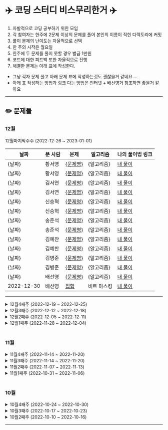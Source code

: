# ✈️ 코딩 스터디 비스무리한거 ✈️ 
1.  자발적으로 코딩 공부하기 위한 모임
2.  각 참여자는 한주에 2문제 이상의 문제를 풀어 본인의 이름이 적힌 디렉토리에 커밋
3.  풀이 문제의 난이도는 자율적으로 선택
4.  한 주의 시작은 월요일
5.  한주에 두 문제를 풀지 못할 경우 벌금 1만원
6.  코드에 대한 피드백 또한 자율적으로 진행
7.  해결한 문제는 아래 표에 작성한다.

* 그냥 각자 문제 풀고 아래 문제 표에 작성하는것도 괜찮을거 같네요....
* 아래 표 작성하는 방법과 링크 다는 방법은 인터넷 + 배선영거 참조하면 좋을거 같아요

--------------

## ✏️ 문제들


### 12월  

12월마지막주주 (2022-12-26 ~ 2023-01-01)

|날짜|푼 사람|문제|알고리즘|나의 풀이법 링크|
|-----|-----|-----|-----|-----|
|{날짜}|황서영|[{문제명}]({URL})|{알고리즘}|[내 풀이]({URL})
|{날짜}|황서영|[{문제명}]({URL})|{알고리즘}|[내 풀이]({URL})
|{날짜}|김서연|[{문제명}]({URL})|{알고리즘}|[내 풀이]({URL})
|{날짜}|김서연|[{문제명}]({URL})|{알고리즘}|[내 풀이]({URL})
|{날짜}|신승혁|[{문제명}]({URL})|{알고리즘}|[내 풀이]({URL})
|{날짜}|신승혁|[{문제명}]({URL})|{알고리즘}|[내 풀이]({URL})
|{날짜}|송준석|[{문제명}]({URL})|{알고리즘}|[내 풀이]({URL})
|{날짜}|송준석|[{문제명}]({URL})|{알고리즘}|[내 풀이]({URL})
|{날짜}|김예찬|[{문제명}]({URL})|{알고리즘}|[내 풀이]({URL})
|{날짜}|김예찬|[{문제명}]({URL})|{알고리즘}|[내 풀이]({URL})
|{날짜}|김병준|[{문제명}]({URL})|{알고리즘}|[내 풀이]({URL})
|{날짜}|김병준|[{문제명}]({URL})|{알고리즘}|[내 풀이]({URL})
|{날짜}|배선영|[{문제명}]({URL})|{알고리즘}|[내 풀이]({URL})
|2022-12-30|배선영|[집합](https://www.acmicpc.net/problem/11723)|비트 마스킹|[내 풀이](https://github.com/bseony2/BwG/blob/master/%EB%B0%B0%EC%84%A0%EC%98%81/%EC%A7%91%ED%95%A9.java)
--------------------------------------


<details>
<summary>12월4째주 (2022-12-19 ~ 2022-12-25) </summary>
<div markdown="1">

|날짜|푼 사람|문제|알고리즘|나의 풀이법 링크|
|-----|-----|-----|-----|-----|
|2022-12-24|황서영|[숫자 짝꿍](https://school.programmers.co.kr/learn/courses/30/lessons/131128)|구현|[내 풀이](https://github.com/bseony2/BwG/blob/master/%ED%99%A9%EC%84%9C%EC%98%81/%EC%88%AB%EC%9E%90%EC%A7%9D%EA%BF%8D_1224.java)
|2022-12-25|황서영|[과일 장수](https://school.programmers.co.kr/learn/courses/30/lessons/135808)|Stack|[내 풀이](https://github.com/bseony2/BwG/blob/master/%ED%99%A9%EC%84%9C%EC%98%81/%EA%B3%BC%EC%9D%BC%EC%9E%A5%EC%88%98_1225.java)
|2022-12-25|김서연|[인기있는 아이스크림](https://school.programmers.co.kr/learn/courses/30/lessons/133024)|SQL|[내 풀이](https://github.com/bseony2/BwG/blob/master/%EA%B9%80%EC%84%9C%EC%97%B0/sql/%EC%9D%B8%EA%B8%B0%EC%9E%88%EB%8A%94_%EC%95%84%EC%9D%B4%EC%8A%A4%ED%81%AC%EB%A6%BC.sql)
|2022-12-25|김서연|[약수](https://www.acmicpc.net/problem/1037)|구현|[내 풀이](https://github.com/bseony2/BwG/blob/master/%EA%B9%80%EC%84%9C%EC%97%B0/Baekjoon/B1037_%EC%95%BD%EC%88%98.java)
|2022-12-25|신승혁|[조건에 맞는 도서와 저자 리스트 출력하기](https://school.programmers.co.kr/learn/courses/30/lessons/144854)|SQL|[내풀이](https://github.com/bseony2/BwG/blob/master/%EC%8B%A0%EC%8A%B9%ED%98%81/%EC%A1%B0%EA%B1%B4%EC%97%90%20%EB%A7%9E%EB%8A%94%20%EB%8F%84%EC%84%9C%EC%99%80%20%EC%A0%80%EC%9E%90%20%EB%A6%AC%EC%8A%A4%ED%8A%B8%20%EC%B6%9C%EB%A0%A5%ED%95%98%EA%B8%B0.SQL)
|2022-12-25|신승혁|[가격이 제일 비싼 식품의 정보 출력하기](https://school.programmers.co.kr/learn/courses/30/lessons/131115?language=oracle)|SQL|[내풀이](https://github.com/bseony2/BwG/blob/master/%EC%8B%A0%EC%8A%B9%ED%98%81/%EA%B0%80%EA%B2%A9%EC%9D%B4%EC%A0%9C%EC%9D%BC%EB%B9%84%EC%8B%BC%EC%8B%9D%ED%92%88%EC%9D%98%EC%A0%95%EB%B3%B4%EC%B6%9C%EB%A0%A5%ED%95%98%EA%B8%B0.SQL)
|{날짜}|송준석|[{문제명}]({URL})|{알고리즘}|[내 풀이]({URL})
|{날짜}|송준석|[{문제명}]({URL})|{알고리즘}|[내 풀이]({URL})
|2022-12-25|김예찬|[연속합](https://www.acmicpc.net/problem/1912)|DP|[내 풀이](https://github.com/bseony2/BwG/commit/e71b4f3c6ab3cc386d7646bc37a38fac8e6b9462)
|2022-12-25|김예찬|[1로만들기](https://www.acmicpc.net/problem/1463)|DP|[내 풀이](https://github.com/bseony2/BwG/commit/c81cc407fa26fc6b6e41b54b923e579820e13c18)
|{날짜}|김병준|[{문제명}]({URL})|{알고리즘}|[내 풀이]({URL})
|{날짜}|김병준|[{문제명}]({URL})|{알고리즘}|[내 풀이]({URL})
|2022-12-25|배선영|[사탕게임](https://www.acmicpc.net/problem/3085)|구현, 완전탐색|[내 풀이](https://github.com/bseony2/BwG/blob/master/%EB%B0%B0%EC%84%A0%EC%98%81/%EC%82%AC%ED%83%95%EA%B2%8C%EC%9E%84.java)
|2022-12-25|배선영|[날짜계산](https://www.acmicpc.net/problem/1476)|완전탐색|[내 풀이](https://github.com/bseony2/BwG/blob/master/%EB%B0%B0%EC%84%A0%EC%98%81/%EB%82%A0%EC%A7%9C%EA%B3%84%EC%82%B0.java)
--------------------------------------
</div>
</details>


<details>
<summary>12월3째주 (2022-12-12 ~ 2022-12-18)</summary>
<div markdown="1">

|날짜|푼 사람|문제|알고리즘|나의 풀이법 링크|
|-----|-----|-----|-----|-----|
|2022-12-16|황서영|[가격이 제일 비싼 식품의 정보 출력하기](https://school.programmers.co.kr/learn/courses/30/lessons/131115)|SQL|[내 풀이](https://github.com/bseony2/BwG/blob/master/%ED%99%A9%EC%84%9C%EC%98%81/1216_%EA%B0%80%EA%B2%A9%EC%9D%B4_%EC%A0%9C%EC%9D%BC_%EB%B9%84%EC%8B%BC_%EC%8B%9D%ED%92%88%EC%9D%98_%EC%A0%95%EB%B3%B4_%EC%B6%9C%EB%A0%A5%ED%95%98%EA%B8%B0.sql)
|2022-12-16|황서영|[조건별로 분류하여 주문상태 출력하기](https://school.programmers.co.kr/learn/courses/30/lessons/131113)|SQL|[내 풀이](https://github.com/bseony2/BwG/blob/master/%ED%99%A9%EC%84%9C%EC%98%81/1216_%EC%A1%B0%EA%B1%B4%EB%B3%84%EB%A1%9C_%EB%B6%84%EB%A5%98%ED%95%98%EC%97%AC_%EC%A3%BC%EB%AC%B8%EC%83%81%ED%83%9C_%EC%B6%9C%EB%A0%A5%ED%95%98%EA%B8%B0.sql)
|2022-12-18|김서연|[최댓값 구하기](https://school.programmers.co.kr/learn/courses/30/lessons/59415)|SQL|[내 풀이](https://github.com/bseony2/BwG/blob/master/%EA%B9%80%EC%84%9C%EC%97%B0/sql/%EC%B5%9C%EB%8C%93%EA%B0%92%EA%B5%AC%ED%95%98%EA%B8%B0.sql)
|2022-12-18|김서연|[내 학점을 구해줘](https://www.acmicpc.net/problem/10984)|구현|[내 풀이](https://github.com/bseony2/BwG/blob/master/%EA%B9%80%EC%84%9C%EC%97%B0/Baekjoon/B10984_%EB%82%B4_%ED%95%99%EC%A0%90%EC%9D%84_%EA%B5%AC%ED%95%B4%EC%A4%98.java)
|2022-12-15|신승혁|[House Robber](https://leetcode.com/problems/house-robber/description/)|DP|[내 풀이](https://github.com/bseony2/BwG/blob/master/%EC%8B%A0%EC%8A%B9%ED%98%81/198.js)
|2022-12-18|신승혁|[Number Complement](https://leetcode.com/problems/number-complement/)|구현|[내 풀이](https://github.com/bseony2/BwG/blob/master/%EC%8B%A0%EC%8A%B9%ED%98%81/476.js)
|{날짜}|송준석|[{문제명}]({URL})|{알고리즘}|[내 풀이]({URL})
|{날짜}|송준석|[{문제명}]({URL})|{알고리즘}|[내 풀이]({URL})
|2022-12-18|김예찬|[벽부수고 이동](https://www.acmicpc.net/problem/2206)|BFS|[내 풀이]({URL})
|2022-12-18|김예찬|[여행가자](https://www.acmicpc.net/problem/1976)|유니온파인드|[내 풀이]({URL})
|2022-12-18|김병준|[분해합](https://www.acmicpc.net/problem/2231)|구현|[내 풀이](https://github.com/bseony2/BwG/blob/master/%EA%B9%80%EB%B3%91%EC%A4%80/p1065.java)
|2022-12-18|김병준|[한수](https://www.acmicpc.net/problem/1065)|구현|[내 풀이](https://github.com/bseony2/BwG/blob/master/%EA%B9%80%EB%B3%91%EC%A4%80/p2231.java)
|2022-12-18|배선영|[튜플](https://school.programmers.co.kr/learn/courses/30/lessons/64065)|구현|[내 풀이](https://github.com/bseony2/BwG/blob/master/%EB%B0%B0%EC%84%A0%EC%98%81/%ED%8A%9C%ED%94%8C.java)
|2022-12-18|배선영|[행렬 테두리 회전하기](https://school.programmers.co.kr/learn/courses/30/lessons/77485)|구현|[내 풀이](https://github.com/bseony2/BwG/blob/master/%EB%B0%B0%EC%84%A0%EC%98%81/%ED%96%89%EB%A0%AC%20%ED%85%8C%EB%91%90%EB%A6%AC%20%ED%9A%8C%EC%A0%84%ED%95%98%EA%B8%B0.java)
--------------------------------------
</div>
</details>

<details>
<summary>12월2째주 (2022-12-05 ~ 2022-12-11)</summary>
<div markdown="1">

|날짜|푼 사람|문제|알고리즘|나의 풀이법 링크|
|-----|-----|-----|-----|-----|
|2022-12-05|황서영|[아이스 아메리카노](https://school.programmers.co.kr/learn/courses/30/lessons/120819)|구현|[내 풀이](https://github.com/bseony2/BwG/blob/master/%ED%99%A9%EC%84%9C%EC%98%81/%EC%95%84%EC%9D%B4%EC%8A%A4%EC%95%84%EB%A9%94%EB%A6%AC%EC%B9%B4%EB%85%B8.java)
|2022-12-06|황서영|[양꼬치](https://school.programmers.co.kr/learn/courses/30/lessons/120830)|구현|[내 풀이](https://github.com/bseony2/BwG/blob/master/%ED%99%A9%EC%84%9C%EC%98%81/%EC%96%91%EA%BC%AC%EC%B9%98.java)
|2022-12-11|김서연|[Integer to Roman](https://leetcode.com/problems/integer-to-roman/)|구현|[내 풀이](https://github.com/bseony2/BwG/blob/master/%EA%B9%80%EC%84%9C%EC%97%B0/LeetCode/L12_Integer_to_Roman.java)
|2022-12-11|김서연|[완전제곱](https://www.acmicpc.net/problem/6131)|브루트포스|[내 풀이](https://github.com/bseony2/BwG/blob/master/%EA%B9%80%EC%84%9C%EC%97%B0/Baekjoon/B6131_%EC%99%84%EC%A0%84%EC%A0%9C%EA%B3%B1%EC%88%98.java)
|{날짜}|신승혁|[{문제명}]({URL})|{알고리즘}|[내 풀이]({URL})
|{날짜}|신승혁|[{문제명}]({URL})|{알고리즘}|[내 풀이]({URL})
|{날짜}|안정석|[{문제명}]({URL})|{알고리즘}|[내 풀이]({URL})
|{날짜}|안정석|[{문제명}]({URL})|{알고리즘}|[내 풀이]({URL})
|2022-12-11|송준석|[재구매가일어난상품과회원리스트구하기](https://school.programmers.co.kr/learn/courses/30/lessons/131536)|SQL|[내 풀이](https://github.com/bseony2/BwG/blob/master/%EC%86%A1%EC%A4%80%EC%84%9D/%EC%9E%AC%EA%B5%AC%EB%A7%A4%EA%B0%80%EC%9D%BC%EC%96%B4%EB%82%9C%EC%83%81%ED%92%88%EA%B3%BC%ED%9A%8C%EC%9B%90%EB%A6%AC%EC%8A%A4%ED%8A%B8%EA%B5%AC%ED%95%98%EA%B8%B0.mysql)
|2022-12-11|송준석|[7의개수](https://school.programmers.co.kr/learn/courses/30/lessons/120912)|구현|[내 풀이](https://github.com/bseony2/BwG/blob/master/%EC%86%A1%EC%A4%80%EC%84%9D/7%EC%9D%98%EA%B0%9C%EC%88%98.java)
|{날짜}|김예찬|[{문제명}]({URL})|{알고리즘}|[내 풀이]({URL})
|{날짜}|김예찬|[{문제명}]({URL})|{알고리즘}|[내 풀이]({URL})
|2022-12-11|김병준|[일곱 난쟁이](https://www.acmicpc.net/problem/2309)|브루트포스|[내 풀이](https://github.com/Joonkb/algorithm/blob/main/BOJ/%EA%B5%AC%ED%98%84/%EA%B8%B0%EC%B4%88/p1182.java)
|2022-12-11|김병준|[부분수열의 합](https://www.acmicpc.net/problem/21182)|비트마스크|[내 풀이](https://github.com/Joonkb/algorithm/blob/main/BOJ/%EA%B5%AC%ED%98%84/%EA%B8%B0%EC%B4%88/p2309.java)
|2022-12-07|배선영|[소수구하기](https://www.acmicpc.net/problem/1929)|에라토스테네스의 체|[내 풀이](https://github.com/bseony2/BwG/blob/master/%EB%B0%B0%EC%84%A0%EC%98%81/%EC%86%8C%EC%88%98%20%EA%B5%AC%ED%95%98%EA%B8%B0.java)
|2022-12-11|배선영|[골드바흐의 추측](https://www.acmicpc.net/problem/6588)|에라토스테네스의 체|[내 풀이](https://github.com/bseony2/BwG/blob/master/%EB%B0%B0%EC%84%A0%EC%98%81/%EA%B3%A8%EB%93%9C%EB%B0%94%ED%9D%90%EC%9D%98%20%EC%B6%94%EC%B8%A1.java)
--------------------------------------
</div>
</details>

<details>
<summary>12월1째주 (2022-11-28 ~ 2022-12-04)</summary>
<div markdown="1"> 

|날짜|푼 사람|문제|알고리즘|나의 풀이법 링크|
|-----|-----|-----|-----|-----|
|2022-11-30|황서영|[문자열 내 p와 y의 개수](https://school.programmers.co.kr/learn/courses/30/lessons/12916)|구현|[내 풀이](https://github.com/bseony2/BwG/blob/master/%ED%99%A9%EC%84%9C%EC%98%81/%EB%AC%B8%EC%9E%90%EC%97%B4%EB%82%B4p%EC%99%80y%EC%9D%98%EA%B0%9C%EC%88%98.java)
|2022-11-30|황서영|[수박수박수박수박수박수?](https://school.programmers.co.kr/learn/courses/30/lessons/12922)|구현|[내 풀이](https://github.com/bseony2/BwG/blob/master/%ED%99%A9%EC%84%9C%EC%98%81/%EC%88%98%EB%B0%95%EC%88%98%EB%B0%95%EC%88%98%EB%B0%95%EC%88%98%EB%B0%95%EC%88%98%EB%B0%95%EC%88%98.java)
|2022-12-04|김서연|[약수들의 합](https://www.acmicpc.net/problem/9506)|구현|[내 풀이](https://github.com/bseony2/BwG/blob/master/%EA%B9%80%EC%84%9C%EC%97%B0/Baekjoon/B9506_%EC%95%BD%EC%88%98%EB%93%A4%EC%9D%98_%ED%95%A9.java)
|2022-12-04|김서연|[Contains Duplicate](https://leetcode.com/problems/contains-duplicate/)|구현|[내 풀이](https://github.com/bseony2/BwG/blob/master/%EA%B9%80%EC%84%9C%EC%97%B0/LeetCode/L217_Contains_Duplicate.java)
|2022-12-04|신승혁|[N과M](https://www.acmicpc.net/problem/15650)|조합|[내 풀이](https://github.com/bseony2/BwG/blob/master/%EC%8B%A0%EC%8A%B9%ED%98%81/BOJ_15650_N%EA%B3%BCM.java)
|2022-12-04|신승혁|[완주하지 못한 선수](https://school.programmers.co.kr/learn/courses/30/lessons/42576)|구현|[내 풀이](https://github.com/bseony2/BwG/blob/master/%EC%8B%A0%EC%8A%B9%ED%98%81/Solution_42576_%EC%99%84%EC%A3%BC%ED%95%98%EC%A7%80%EB%AA%BB%ED%95%9C%EC%84%A0%EC%88%98.java)
|2022-12-04|안정석|[알파벳](https://www.acmicpc.net/problem/1987)|BFS|[내 풀이](https://github.com/bseony2/BwG/blob/master/%EC%95%88%EC%A0%95%EC%84%9D/BaekJoon_%EC%95%8C%ED%8C%8C%EB%B2%B3.java)
|2022-12-04|안정석|[완주하지 못한 선수](https://school.programmers.co.kr/learn/courses/30/lessons/42576)|구현|[내 풀이](https://github.com/bseony2/BwG/blob/master/%EC%95%88%EC%A0%95%EC%84%9D/Pro_%EC%99%84%EC%A3%BC%ED%95%98%EC%A7%80_%EB%AA%BB%ED%95%9C_%EC%84%A0%EC%88%98.java)
|{날짜}|송준석|[{문제명}]({URL})|{알고리즘}|[내 풀이]({URL})
|{날짜}|송준석|[{문제명}]({URL})|{알고리즘}|[내 풀이]({URL})
|2022-12-04|김예찬|[말이되고픈원숭이](https://www.acmicpc.net/problem/1600)|BFS|[내 풀이]({URL})
|2022-12-04|김예찬|[빙고](https://www.acmicpc.net/problem/2578)|구현|[내 풀이]({URL})
|2022-12-04|김병준|[골드바흐의 추측](https://www.acmicpc.net/problem/6588)|수학|[내 풀이](https://github.com/Joonkb/algorithm/commit/767ee3242aa06e609c02d381c1403d7fa002429b)
|2022-12-04|김병준|[집합](https://www.acmicpc.net/problem/11723)|비트연산자|[내 풀이](https://github.com/Joonkb/algorithm/commit/2ba13e4c4c12ab0d5a41a4ff4259e67f7f579c5b)
|2022-12-04|배선영|[오픈채팅방](https://school.programmers.co.kr/learn/courses/30/lessons/42888)|구현|[내 풀이]([{URL}](https://github.com/bseony2/BwG/blob/master/%EB%B0%B0%EC%84%A0%EC%98%81/%EC%98%A4%ED%94%88%EC%B1%84%ED%8C%85%EB%B0%A9.java))
|2022-12-04|배선영|[피로도](https://school.programmers.co.kr/learn/courses/30/lessons/87946)|dfs|[내 풀이](https://github.com/bseony2/BwG/blob/master/%EB%B0%B0%EC%84%A0%EC%98%81/%ED%94%BC%EB%A1%9C%EB%8F%84.java)
--------------------------------------
</div>
</details>
<br>

### 11월

<details>
<summary>11월4째주 (2022-11-14 ~ 2022-11-20)</summary>
<div markdown="1"> 

|날짜|푼 사람|문제|알고리즘|나의 풀이법 링크|  
|-----|-----|-----|-----|-----|
|2022-11-23|황서영|[영어가 싫어요](https://school.programmers.co.kr/learn/courses/30/lessons/120894)|구현|[내 풀이](https://github.com/bseony2/BwG/blob/master/%ED%99%A9%EC%84%9C%EC%98%81/%EC%98%81%EC%96%B4%EA%B0%80%EC%8B%AB%EC%96%B4%EC%9A%94.java)  
|2022-11-23|황서영|[공던지기](https://school.programmers.co.kr/learn/courses/30/lessons/120843)|구현|[내 풀이](https://github.com/bseony2/BwG/blob/master/%ED%99%A9%EC%84%9C%EC%98%81/%EA%B3%B5%EB%8D%98%EC%A7%80%EA%B8%B0.java)  
|2022-11-27|김서연|[별찍기6](https://www.acmicpc.net/problem/2443)|구현|[내 풀이](https://github.com/bseony2/BwG/blob/master/%EA%B9%80%EC%84%9C%EC%97%B0/Baekjoon/B2443_%EB%B3%84%EC%B0%8D%EA%B8%B06.java)  
|2022-11-27|김서연|[별찍기9](https://www.acmicpc.net/problem/2446)|구현|[내 풀이](https://github.com/bseony2/BwG/blob/master/%EA%B9%80%EC%84%9C%EC%97%B0/Baekjoon/B2446_%EB%B3%84%EC%B0%8D%EA%B8%B09.java)  
|2022-11-27|신승혁|[이진변환반복하기](https://school.programmers.co.kr/learn/courses/30/lessons/70129)|재귀|[내 풀이](https://github.com/bseony2/BwG/blob/master/%EC%8B%A0%EC%8A%B9%ED%98%81/Solution_70129_%EC%9D%B4%EC%A7%84%EB%B3%80%ED%99%98%EB%B0%98%EB%B3%B5%ED%95%98%EA%B8%B0.java)  
|2022-11-27|신승혁|[최댓값과최솟값](https://school.programmers.co.kr/learn/courses/30/lessons/12939)|구현|[내 풀이](https://github.com/bseony2/BwG/blob/master/%EC%8B%A0%EC%8A%B9%ED%98%81/Solution_12939_%EC%B5%9C%EB%8C%93%EA%B0%92%EA%B3%BC%EC%B5%9C%EC%86%9F%EA%B0%92.java)  
|{날짜}|안정석|[{토마토}](https://www.acmicpc.net/problem/7576)|{알고리즘}|[내 풀이](https://github.com/bseony2/BwG/commit/aee61b3741086e298a861b46880c9a84758e1063#diff-c12f337fa3ee3ed907f77486d457cbf09a331b1ade3926c3f061a37d877e391a)  
|{날짜}|안정석|[{유기농배추}](https://www.acmicpc.net/problem/1012)|{알고리즘}|[내 풀이](https://github.com/bseony2/BwG/commit/aee61b3741086e298a861b46880c9a84758e1063#diff-a519eabf52c79a8fc7dc4ba9f1bd409ed5f27be020b56c4a797d596879336a91)  
|{날짜}|송준석|[{문제명}]({URL})|{알고리즘}|[내 풀이]({URL})  
|{날짜}|송준석|[{문제명}]({URL})|{알고리즘}|[내 풀이]({URL})  
|2022-11-27|김예찬|[돌다리](https://www.acmicpc.net/problem/12761)|BFS|[내 풀이]({URL})  
|2022-11-27|김예찬|[맥주마시면서걸어가기](https://www.acmicpc.net/problem/9205)|구현|[내 풀이]({URL})  
|2022-11-27|김병준|[N과 M (2)](https://www.acmicpc.net/problem/15650)|백트래킹|[내 풀이](https://github.com/bseony2/BwG/blob/master/%EA%B9%80%EB%B3%91%EC%A4%80/p15650.java)  
|2022-11-27|김병준|[단어 정렬](https://www.acmicpc.net/problem/1181)|정렬|[내 풀이](https://github.com/bseony2/BwG/blob/master/%EA%B9%80%EB%B3%91%EC%A4%80/p1181.java)  
|2022-11-21|배선영|[빗물](https://www.acmicpc.net/problem/14719)|구현|[내 풀이](https://github.com/bseony2/BwG/blob/master/%EB%B0%B0%EC%84%A0%EC%98%81/%EB%B9%97%EB%AC%BC.java)  
|2022-11-22|배선영|[가르침](https://www.acmicpc.net/problem/1062)|dfs(조합)|[내 풀이](https://github.com/bseony2/BwG/blob/master/%EB%B0%B0%EC%84%A0%EC%98%81/%EA%B0%80%EB%A5%B4%EC%B9%A8.java)  
--------------------------------------

</div>
</details>

<details>
<summary>11월3째주 (2022-11-14 ~ 2022-11-20)</summary>
<div markdown="1">

|날짜|푼 사람|문제|알고리즘|나의 풀이법 링크|
|-----|-----|-----|-----|-----|
|2022-11-19|황서영|[가장 큰 수](https://school.programmers.co.kr/learn/courses/30/lessons/42746)|정렬|[내 풀이](https://github.com/bseony2/BwG/blob/master/%ED%99%A9%EC%84%9C%EC%98%81/%EA%B0%80%EC%9E%A5%ED%81%B0%EC%88%98.java)
|2022-11-19|황서영|[문자열 내림차순으로 배치하기](https://school.programmers.co.kr/learn/courses/30/lessons/12917)|정렬|[내 풀이](https://github.com/bseony2/BwG/blob/master/%ED%99%A9%EC%84%9C%EC%98%81/%EB%AC%B8%EC%9E%90%EC%97%B4%EB%82%B4%EB%A6%BC%EC%B0%A8%EC%88%9C%EC%9C%BC%EB%A1%9C%EB%B0%B0%EC%B9%98%ED%95%98%EA%B8%B0.java)
|{날짜}|김서연|[{문제명}]({URL})|{알고리즘}|[내 풀이]()
|{날짜}|김서연|[{문제명}]({URL})|{알고리즘}|[내 풀이]({URL})
|2022-11-20|신승혁|[ShortestPalindrome](https://leetcode.com/problems/shortest-palindrome/)|구현|[내 풀이](https://github.com/bseony2/BwG/blob/master/%EC%8B%A0%EC%8A%B9%ED%98%81/Solution_214_ShortestPalindrome_2Try.java)
|2022-11-20|신승혁|[배열돌리기1](https://www.acmicpc.net/problem/16926)|BFS|[내 풀이](https://github.com/bseony2/BwG/blob/master/%EC%8B%A0%EC%8A%B9%ED%98%81/BOJ_16926_%EB%B0%B0%EC%97%B4%EB%8F%8C%EB%A6%AC%EA%B8%B01.java)
|{날짜}|안정석|[{문제명}]({URL})|{알고리즘}|[내 풀이]({URL})
|{날짜}|안정석|[{문제명}]({URL})|{알고리즘}|[내 풀이]({URL})
|2022-11-20|송준석|[영어가 싫어요](https://school.programmers.co.kr/learn/courses/30/lessons/120894)|구현|[내 풀이](https://github.com/bseony2/BwG/blob/master/%EC%86%A1%EC%A4%80%EC%84%9D/%EC%98%81%EC%96%B4%EA%B0%80%EC%8B%AB%EC%96%B4%EC%9A%94.java)
|2022-11-20|송준석|[가운데 글자 가져오기](https://school.programmers.co.kr/learn/courses/30/lessons/12903)|구현|[내 풀이](https://github.com/bseony2/BwG/blob/master/%EC%86%A1%EC%A4%80%EC%84%9D/%EA%B0%80%EC%9A%B4%EB%8D%B0%EA%B8%80%EC%9E%90%EA%B0%80%EC%A0%B8%EC%98%A4%EA%B8%B0.java)
|2022-11-20|송준석|[상품 별 오프라인 매출 구하기](https://school.programmers.co.kr/learn/courses/30/lessons/131533)|SQL|[내 풀이](https://github.com/bseony2/BwG/blob/master/%EC%86%A1%EC%A4%80%EC%84%9D/%EC%83%81%ED%92%88%EB%B3%84%EC%98%A4%ED%94%84%EB%9D%BC%EC%9D%B8%EB%A7%A4%EC%B6%9C%EA%B5%AC%ED%95%98%EA%B8%B0.mysql)
|2022-11-20|김예찬|[1,2,3더하기](https://www.acmicpc.net/problem/9095)|DP|[내 풀이]({URL})
|2022-11-20|김예찬|[카드구매하기](https://www.acmicpc.net/problem/11052)|DP|[내 풀이]({URL})
|2022-11-20|김병준|[보이저 1호](https://www.acmicpc.net/problem/3987)|구현|[내 풀이](https://github.com/Joonkb/algorithm/blob/main/BOJ/%EA%B5%AC%ED%98%84/%EA%B8%B0%EC%B4%88X/p3987.java)
|2022-11-20|김병준|[소가 길을 건너간 이유 3](https://www.acmicpc.net/problem/14469)|구현|[내 풀이](https://github.com/Joonkb/algorithm/blob/main/BOJ/%EA%B5%AC%ED%98%84/%EA%B8%B0%EC%B4%88/p14469.java)
|2022-11-20|배선영|[괄호의 값](https://www.acmicpc.net/problem/2504)|스택, 구현|[내 풀이](https://github.com/bseony2/BwG/blob/master/%EB%B0%B0%EC%84%A0%EC%98%81/%EA%B4%84%ED%98%B8%EC%9D%98%20%EA%B0%92.java)
|2022-11-19|배선영|[연산자 끼워넣기](https://www.acmicpc.net/problem/14888)|완전탐색|[내 풀이](https://github.com/bseony2/BwG/blob/master/%EB%B0%B0%EC%84%A0%EC%98%81/%EC%97%B0%EC%82%B0%EC%9E%90%20%EB%81%BC%EC%9B%8C%EB%84%A3%EA%B8%B0.java)
|2022-11-14|배선영|[행렬의 곱셈](https://www.acmicpc.net/problem/10830)|분할정복|[내 풀이](https://github.com/bseony2/BwG/blob/master/%EB%B0%B0%EC%84%A0%EC%98%81/%ED%96%89%EB%A0%AC%EC%9D%98%EA%B3%B1%EC%85%88.java)

</div>
</details>

<details>
<summary>11월2째주 (2022-11-07 ~ 2022-11-13)</summary>
<div markdown="1">

11월2째주 (2022-11-07 ~ 2022-11-13)
|날짜|푼 사람|문제|알고리즘|나의 풀이법 링크|
|-----|-----|-----|-----|-----|
|2022-11-13|황서영|[나누어 떨어지는 숫자 배열](https://school.programmers.co.kr/learn/courses/30/lessons/12910)|구현|[내 풀이](https://github.com/bseony2/BwG/blob/master/%ED%99%A9%EC%84%9C%EC%98%81/%EB%82%98%EB%88%84%EC%96%B4%EB%96%A8%EC%96%B4%EC%A7%80%EB%8A%94%EC%88%AB%EC%9E%90%EB%B0%B0%EC%97%B4.java)
|2022-11-13|황서영|[나머지가 1이 되는 수 찾기](https://school.programmers.co.kr/learn/courses/30/lessons/87389)|구현|[내 풀이](https://github.com/bseony2/BwG/blob/master/%ED%99%A9%EC%84%9C%EC%98%81/%EB%82%98%EB%A8%B8%EC%A7%80%EA%B0%801%EC%9D%B4%EB%90%98%EB%8A%94%EC%88%98%EC%B0%BE%EA%B8%B0.java)
|2022-11-13|김서연|[그룹단어체커](https://www.acmicpc.net/problem/1316)|구현|[내 풀이](https://github.com/bseony2/BwG/blob/master/%EA%B9%80%EC%84%9C%EC%97%B0/Baekjoon/B1316_%EA%B7%B8%EB%A3%B9%EB%8B%A8%EC%96%B4%EC%B2%B4%ED%81%AC.java)
|2022-11-13|김서연|[저주의숫자3](https://school.programmers.co.kr/learn/courses/30/lessons/120871?language=java)|구현|[내 풀이](https://github.com/bseony2/BwG/blob/master/%EA%B9%80%EC%84%9C%EC%97%B0/Programmers/P_%EC%A0%80%EC%A3%BC%EC%9D%98%EC%88%AB%EC%9E%903.java)
|2022-11-12|신승혁|[일곱 난쟁이](https://www.acmicpc.net/problem/2309)|완전탐색|[내 풀이](https://github.com/bseony2/BwG/blob/master/%EC%8B%A0%EC%8A%B9%ED%98%81/BOJ_2309_%EC%9D%BC%EA%B3%B1%EB%82%9C%EC%9F%81%EC%9D%B4.java)
|2022-11-10|신승혁|[토마토](https://www.acmicpc.net/problem/7576)|BFS|[내 풀이](https://github.com/bseony2/BwG/blob/master/%EC%8B%A0%EC%8A%B9%ED%98%81/BOJ_7576_%ED%86%A0%EB%A7%88%ED%86%A0.java)
|2022-11-13|안정석|[가장 긴 펠린드롬](https://school.programmers.co.kr/learn/courses/30/lessons/12904)|구현|[내 풀이](https://github.com/bseony2/BwG/blob/master/%EC%95%88%EC%A0%95%EC%84%9D/Pro_%EA%B0%80%EC%9E%A5_%EA%B8%B4_%ED%8C%B0%EB%A6%B0%EB%93%9C%EB%A1%AD.java)
|2022-11-13|안정석|[헤비 유저가 소유한 장소](https://school.programmers.co.kr/learn/courses/30/lessons/77487)|{SQL}|[내 풀이](https://github.com/bseony2/BwG/blob/master/%EC%95%88%EC%A0%95%EC%84%9D/Pro_%ED%97%A4%EB%B9%84_%EC%9C%A0%EC%A0%80%EA%B0%80_%EC%86%8C%EC%9C%A0%ED%95%9C_%EC%9E%A5%EC%86%8C.sql)
|2022-11-13|송준석|[공던지기](https://school.programmers.co.kr/learn/courses/30/lessons/120843)|구현|[내 풀이](https://github.com/bseony2/BwG/blob/master/%EC%86%A1%EC%A4%80%EC%84%9D/%EA%B3%B5%EB%8D%98%EC%A7%80%EA%B8%B0.java)
|2022-11-13|송준석|[직사각형별찍기](https://school.programmers.co.kr/learn/courses/30/lessons/12969)|구현|[내 풀이](https://github.com/bseony2/BwG/blob/master/%EC%86%A1%EC%A4%80%EC%84%9D/%EC%A7%81%EC%82%AC%EA%B0%81%ED%98%95%EB%B3%84%EC%B0%8D%EA%B8%B0.java)
|2022-11-13|송준석|[핸드폰번호가리기](https://school.programmers.co.kr/learn/courses/30/lessons/12948)|구현|[내 풀이](https://github.com/bseony2/BwG/blob/master/%EC%86%A1%EC%A4%80%EC%84%9D/%ED%95%B8%EB%93%9C%ED%8F%B0%EB%B2%88%ED%98%B8%EA%B0%80%EB%A6%AC%EA%B8%B0.java)
|2022-11-13|김예찬|[배열돌리기1](https://www.acmicpc.net/problem/16926)|구현|[내 풀이]({URL})
|2022-11-13|김예찬|[도영이가만든음식](https://www.acmicpc.net/problem/2961)|브루트포스|[내 풀이]({URL})
|2022-11-13|김병준|[베르트랑 공준](https://www.acmicpc.net/problem/4948)|수학/구현|[내 풀이](https://github.com/bseony2/BwG/blob/master/%EA%B9%80%EB%B3%91%EC%A4%80/p4948.java)
|2022-11-13|김병준|[N과 M (1)](https://www.acmicpc.net/problem/15649)|DFS|[내 풀이](https://github.com/bseony2/BwG/blob/master/%EA%B9%80%EB%B3%91%EC%A4%80/p15649.java)
|2022-11-09|배선영|[약수 구하기](https://www.acmicpc.net/problem/2501)|구현|[내 풀이](https://github.com/bseony2/BwG/blob/master/%EB%B0%B0%EC%84%A0%EC%98%81/%EC%95%BD%EC%88%98%EA%B5%AC%ED%95%98%EA%B8%B0.java)
|2022-11-10|배선영|[이진수](https://www.acmicpc.net/problem/3460)|구현|[내 풀이](https://github.com/bseony2/BwG/blob/master/%EB%B0%B0%EC%84%A0%EC%98%81/%EC%9D%B4%EC%A7%84%EC%88%98.java)
|2022-11-11|배선영|[일곱 난쟁이](https://www.acmicpc.net/problem/2309)|구현|[내 풀이](https://github.com/bseony2/BwG/blob/master/%EB%B0%B0%EC%84%A0%EC%98%81/%EC%9D%BC%EA%B3%B1%20%EB%82%9C%EC%9F%81%EC%9D%B4.java)
|2022-11-12|배선영|[최대공약수와 최소공배수](https://www.acmicpc.net/problem/2609)|유클리드 호제법|[내 풀이](https://github.com/bseony2/BwG/blob/master/%EB%B0%B0%EC%84%A0%EC%98%81/%EC%B5%9C%EB%8C%80%EA%B3%B5%EC%95%BD%EC%88%98%EC%99%80%20%EC%B5%9C%EC%86%8C%EA%B3%B5%EB%B0%B0%EC%88%98.java)
|2022-11-12|배선영|[소수 찾기](https://www.acmicpc.net/problem/1978)|구현|[내 풀이](https://github.com/bseony2/BwG/blob/master/%EB%B0%B0%EC%84%A0%EC%98%81/%EC%86%8C%EC%88%98%20%EC%B0%BE%EA%B8%B0.java)

</div>
</details>

<details>
<summary>11월1째주 (2022-10-31 ~ 2022-11-06)</summary>
<div markdown="1">

|날짜|푼 사람|문제|알고리즘|나의 풀이법 링크|
|-----|-----|-----|-----|-----|
|2022-11-03|김예찬|[토마토](https://www.acmicpc.net/problem/7576)|BFS|[내 풀이]({URL})
|2022-11-03|김병준|[3의 배수](https://www.acmicpc.net/problem/1769)|구현|[내 풀이](https://github.com/Joonkb/algorithm/blob/main/BOJ/%EA%B5%AC%ED%98%84/%EA%B8%B0%EC%B4%88/p1769.java)
|2022-11-04|김병준|[수 이어 쓰기 1](https://www.acmicpc.net/problem/1748)|구현|[내 풀이](https://github.com/Joonkb/algorithm/blob/main/BOJ/%EA%B5%AC%ED%98%84/%EA%B8%B0%EC%B4%88/p23814.java)
|2022-11-05|김예찬|[최대공약수찾기](https://www.acmicpc.net/problem/7576)|구현|[내 풀이]({URL})
|2022-11-05|황서영|[K번째 수](https://school.programmers.co.kr/learn/courses/30/lessons/42748)|구현|[내 풀이](https://github.com/bseony2/BwG/blob/master/%ED%99%A9%EC%84%9C%EC%98%81/K%EB%B2%88%EC%A7%B8%EC%88%98.java)
|2022-11-05|황서영|[가까운 수](https://school.programmers.co.kr/learn/courses/30/lessons/120890)|구현|[내 풀이](https://github.com/bseony2/BwG/blob/master/%ED%99%A9%EC%84%9C%EC%98%81/%EA%B0%80%EA%B9%8C%EC%9A%B4%EC%88%98.java)
|2022-11-06|송준석|[외계행성의 나이](https://school.programmers.co.kr/learn/courses/30/lessons/120834)|구현|[내 풀이](https://github.com/bseony2/BwG/blob/master/%EC%86%A1%EC%A4%80%EC%84%9D/%EC%99%B8%EA%B3%84%ED%96%89%EC%84%B1%EC%9D%98%EB%82%98%EC%9D%B4.java)
|2022-11-06|송준석|[저주의 숫자 3](https://school.programmers.co.kr/learn/courses/30/lessons/120871)|구현|[내 풀이](https://github.com/bseony2/BwG/blob/master/%EC%86%A1%EC%A4%80%EC%84%9D/%EC%A0%80%EC%A3%BC%EC%9D%98%EC%88%AB%EC%9E%903.java)
|2022-11-06|김서연|[최대공약수와 최대공배수](https://www.acmicpc.net/problem/2609)|구현|[내 풀이](https://github.com/bseony2/BwG/blob/master/%EA%B9%80%EC%84%9C%EC%97%B0/Baekjoon/B2609_%EC%B5%9C%EB%8C%80%EA%B3%B5%EC%95%BD%EC%88%98%EC%99%80_%EC%B5%9C%EB%8C%80%EA%B3%B5%EB%B0%B0%EC%88%98.java)
|2022-11-06|김서연|[수 이어 쓰기 1](https://www.acmicpc.net/problem/1748)|구현|[내 풀이](https://github.com/bseony2/BwG/blob/master/%EA%B9%80%EC%84%9C%EC%97%B0/Baekjoon/B1748_%EC%88%98%EC%9D%B4%EC%96%B4%EC%93%B0%EA%B8%B01.java)
|2022-11-02|신승혁|[소가 정보섬에 올라온 이유](https://www.acmicpc.net/problem/17128)|구현|[내 풀이](https://github.com/bseony2/BwG/blob/master/%EC%8B%A0%EC%8A%B9%ED%98%81/BOJ_17128_%EC%86%8C%EA%B0%80%EC%A0%95%EB%B3%B4%EC%84%AC%EC%97%90%EC%98%AC%EB%9D%BC%EC%98%A8%EC%9D%B4%EC%9C%A0.java)
|2022-11-06|신승혁|[멀리뛰기](https://school.programmers.co.kr/learn/courses/30/lessons/12914)|DP|[내 풀이](https://github.com/bseony2/BwG/blob/master/%EC%8B%A0%EC%8A%B9%ED%98%81/%EB%A9%80%EB%A6%AC%EB%9B%B0%EA%B8%B0.js)
|2022-11-06|안정석|[오르막길](https://www.acmicpc.net/problem/2846)|구현|[내 풀이](https://github.com/bseony2/BwG/blob/master/%EC%95%88%EC%A0%95%EC%84%9D/BaekJoon_%EC%98%A4%EB%A5%B4%EB%A7%89%EA%B8%B8.java)
|2022-11-06|안정석|[안전 영역](https://www.acmicpc.net/problem/2468)|구현|[내 풀이](https://github.com/bseony2/BwG/blob/master/%EC%95%88%EC%A0%95%EC%84%9D/BaekJoon_%EC%95%88%EC%A0%84_%EC%98%81%EC%97%AD.java)
|2022-11-06|배선영|[멀리 뛰기](https://school.programmers.co.kr/learn/courses/30/lessons/12914)|DP|[내 풀이](https://github.com/bseony2/BwG/blob/master/%EB%B0%B0%EC%84%A0%EC%98%81/%EB%A9%80%EB%A6%AC%20%EB%9B%B0%EA%B8%B0.java)
|2022-11-06|배선영|[땅따먹기](https://school.programmers.co.kr/learn/courses/30/lessons/12913)|DP|[내 풀이](https://github.com/bseony2/BwG/blob/master/%EB%B0%B0%EC%84%A0%EC%98%81/%EB%95%85%EB%94%B0%EB%A8%B9%EA%B8%B0.java)
</div>
</details>
<br>

### 10월

<details>
<summary>10월4째주 (2022-10-24 ~ 2022-10-30)</summary>
<div markdown="1">

|날짜|푼 사람|문제|알고리즘|나의 풀이법 링크|
|-----|-----|-----|-----|-----|
|2022-10-25|김서연|[명령 프롬프트](https://www.acmicpc.net/problem/1032)|구현|[내 풀이](https://github.com/bseony2/BwG/blob/master/%EA%B9%80%EC%84%9C%EC%97%B0/B1032_%EB%AA%85%EB%A0%B9%ED%94%84%EB%A1%AC%ED%94%84%ED%8A%B8.java)
|2022-10-25|김예찬|[두 수의 합](https://www.acmicpc.net/problem/3273)|투포인터|[내 풀이](https://github.com/bseony2/BwG/commit/ca2d456841e88fd93c99c9dcb2c7dc829ecc51e9)
|2022-10-27|김예찬|[DFS와 BFS](https://www.acmicpc.net/problem/1260)|DFS/BFS|[내 풀이](https://github.com/bseony2/BwG/commit/3e74308d8d129cec014daeab595dc1ad13e87a70)
|2022-10-27|김병준|[소가 정보섬에 올라온 이유](https://www.acmicpc.net/problem/17128)|구현|[내 풀이](https://github.com/bseony2/BwG/blob/master/%EA%B9%80%EB%B3%91%EC%A4%80/p17128.java)
|2022-10-28|황서영|[K의 개수](https://school.programmers.co.kr/learn/courses/30/lessons/120887)|구현|[내 풀이](https://github.com/bseony2/BwG/blob/master/%ED%99%A9%EC%84%9C%EC%98%81/K%EC%9D%98%EA%B0%9C%EC%88%98.java)
|2022-10-29|황서영|[다음에올숫자](https://school.programmers.co.kr/learn/courses/30/lessons/120924)|구현|[내 풀이](https://github.com/bseony2/BwG/blob/master/%ED%99%A9%EC%84%9C%EC%98%81/%EB%8B%A4%EC%9D%8C%EC%97%90%EC%98%AC%EC%88%AB%EC%9E%90.java)
|2022-10-29|김병준|[순서쌍의 곱의 합](https://www.acmicpc.net/problem/13900)|수학/구현|[내 풀이](https://github.com/Joonkb/algorithm/blob/main/BOJ/%EA%B5%AC%ED%98%84/%EA%B8%B0%EC%B4%88/p13900.java)
|2022-10-29|배선영|[다음 큰 숫자](https://school.programmers.co.kr/learn/courses/30/lessons/12911)|구현|[내 풀이](https://github.com/bseony2/BwG/blob/master/%EB%B0%B0%EC%84%A0%EC%98%81/%EB%8B%A4%EC%9D%8C%20%ED%81%B0%20%EC%88%AB%EC%9E%90.java)
|2022-10-29|김서연|[제로](https://www.acmicpc.net/problem/10773)|구현|[내 풀이](https://github.com/bseony2/BwG/blob/master/%EA%B9%80%EC%84%9C%EC%97%B0/B10773_%EC%A0%9C%EB%A1%9C_ver2.java)
|2022-10-30|송준석|[콜라문제](https://school.programmers.co.kr/learn/courses/30/lessons/132267)|구현|[내 풀이](https://github.com/bseony2/BwG/blob/master/%EC%86%A1%EC%A4%80%EC%84%9D/%EC%BD%9C%EB%9D%BC%EB%AC%B8%EC%A0%9C.java)
|2022-10-30|송준석|[콜라츠추측](https://school.programmers.co.kr/learn/courses/30/lessons/12943)|구현|[내 풀이](https://github.com/bseony2/BwG/blob/master/%EC%86%A1%EC%A4%80%EC%84%9D/%EC%BD%9C%EB%9D%BC%EC%B8%A0%EC%B6%94%EC%B8%A1.java)
|2022-10-30|배선영|[빛의 경로 사이클](https://school.programmers.co.kr/learn/courses/30/lessons/86052)|구현|[내 풀이](https://github.com/bseony2/BwG/blob/master/%EB%B0%B0%EC%84%A0%EC%98%81/%EB%B9%9B%EC%9D%98%20%EA%B2%BD%EB%A1%9C%20%EC%82%AC%EC%9D%B4%ED%81%B4.java)
|2022-10-30|안정석|[스타트와 링크](https://www.acmicpc.net/problem/14889)|구현|[내 풀이](https://github.com/bseony2/BwG/blob/master/%EC%95%88%EC%A0%95%EC%84%9D/BaekJoon_%EC%8A%A4%ED%83%80%ED%8A%B8%EC%99%80_%EB%A7%81%ED%81%AC.java)
|2022-10-30|안정석|[컨베이어 벨트 위의 로봇](https://www.acmicpc.net/problem/20055)|구현|[내 풀이](https://github.com/bseony2/BwG/blob/master/%EC%95%88%EC%A0%95%EC%84%9D/BaekJoon_%EC%BB%A8%EB%B2%A0%EC%9D%B4%EC%96%B4_%EB%B2%A8%ED%8A%B8_%EC%9C%84%EC%9D%98_%EB%A1%9C%EB%B4%87.java)

</div>
</details>

<details>
<summary>10월3째주 (2022-10-17 ~ 2022-10-23)</summary>
<div markdown="1">

|날짜|푼 사람|문제|알고리즘|나의 풀이법 링크|
|-----|-----|-----|-----|-----|
|2022-10-17|배선영|[프린터](https://school.programmers.co.kr/learn/courses/30/lessons/42587)|구현, 큐|[내 풀이](https://github.com/bseony2/BwG/blob/master/%EB%B0%B0%EC%84%A0%EC%98%81/%ED%94%84%EB%A6%B0%ED%84%B0.java)
|2022-10-21|김예찬|[덩치](https://www.acmicpc.net/problem/7568)|구현|[내 풀이](https://github.com/bseony2/BwG/blob/master/%EA%B9%80%EC%98%88%EC%B0%AC/BJ-7568.java)
|2022-10-21|김병준|[방 번호](https://www.acmicpc.net/problem/1475)|구현|[내 풀이](https://github.com/bseony2/BwG/blob/master/%EA%B9%80%EB%B3%91%EC%A4%80/p1475.java)
|2022-10-22|김예찬|[제로](https://www.acmicpc.net/problem/10773)|구현|[내 풀이](https://github.com/bseony2/BwG/blob/master/%EA%B9%80%EC%98%88%EC%B0%AC/BJ-10773.java)
|2022-10-23|김병준|[십자카드 문제](https://www.acmicpc.net/problem/2659)|구현|[내 풀이](https://github.com/bseony2/BwG/blob/master/%EA%B9%80%EB%B3%91%EC%A4%80/p2659.java)
|2022-10-22|황서영|[옹알이](https://school.programmers.co.kr/learn/courses/30/lessons/120956)|구현|[내 풀이](https://github.com/bseony2/BwG/blob/master/%ED%99%A9%EC%84%9C%EC%98%81/%EC%98%B9%EC%95%8C%EC%9D%B4.java)
|2022-10-22|황서영|[편지](https://school.programmers.co.kr/learn/courses/30/lessons/120898)|구현|[내 풀이](https://github.com/bseony2/BwG/blob/master/%ED%99%A9%EC%84%9C%EC%98%81/%ED%8E%B8%EC%A7%80.java)
|2022-10-23|배선영|[제로](https://www.acmicpc.net/problem/10773)|구현|[내 풀이](https://github.com/bseony2/BwG/blob/master/%EB%B0%B0%EC%84%A0%EC%98%81/%EC%A0%9C%EB%A1%9C.java)
|2022-10-23|안정석|[올림픽](https://www.acmicpc.net/problem/8979)|구현|[내 풀이](https://github.com/bseony2/BwG/blob/master/%EC%95%88%EC%A0%95%EC%84%9D/BaekJoon_%EC%98%AC%EB%A6%BC%ED%94%BD.java)
|2022-10-23|안정석|[우유와 요거트가 담긴 장바구니](https://school.programmers.co.kr/learn/courses/30/lessons/62284)|SQL|[내 풀이](https://github.com/bseony2/BwG/blob/master/%EC%95%88%EC%A0%95%EC%84%9D/Pro_%EC%9A%B0%EC%9C%A0%EC%99%80%20%EC%9A%94%EA%B1%B0%ED%8A%B8%EA%B0%80%20%EB%8B%B4%EA%B8%B4%20%EC%9E%A5%EB%B0%94%EA%B5%AC%EB%8B%88.sql)
|2022-10-23|김서연|[생일](https://www.acmicpc.net/problem/5635)|정렬|[내 풀이](https://github.com/bseony2/BwG/blob/master/%EA%B9%80%EC%84%9C%EC%97%B0/B5635_%EC%83%9D%EC%9D%BC.java)
|2022-10-23|김서연|[재귀함수가 뭔가요](https://www.acmicpc.net/problem/17478)|재귀|[내 풀이](https://github.com/bseony2/BwG/blob/master/%EA%B9%80%EC%84%9C%EC%97%B0/B17478_%EC%9E%AC%EA%B7%80%ED%95%A8%EC%88%98%EA%B0%80_%EB%AD%94%EA%B0%80%EC%9A%94.java)
|2022-10-23|신승혁|[옹알이](https://school.programmers.co.kr/learn/courses/30/lessons/120956)|구현|[내 풀이](https://github.com/bseony2/BwG/blob/master/%EC%8B%A0%EC%8A%B9%ED%98%81/%EC%98%B9%EC%95%8C%EC%9D%B4.JS)
|2022-10-23|신승혁|[편지](https://school.programmers.co.kr/learn/courses/30/lessons/120898)|구현|[내 풀이](https://github.com/bseony2/BwG/blob/master/%EC%8B%A0%EC%8A%B9%ED%98%81/%ED%8E%B8%EC%A7%80.js)

</div>
</details>

<details>
<summary>10월2째주 (2022-10-10 ~ 2022-10-16)</summary>
<div markdown="1">

|날짜|푼 사람|문제|알고리즘|나의 풀이법 링크|
|-----|-----|-----|-----|-----|
|2022-10-09|배선영|[피보나치 수](https://school.programmers.co.kr/learn/courses/30/lessons/12945)|구현, 피보나치 수열|[내 풀이](https://github.com/bseony2/BwG/blob/master/%EB%B0%B0%EC%84%A0%EC%98%81/%ED%94%BC%EB%B3%B4%EB%82%98%EC%B9%98%20%EC%88%98.java)
|2022-10-10|배선영|[영어 끝말잇기](https://school.programmers.co.kr/learn/courses/30/lessons/12981)|구현|[내 풀이](https://github.com/bseony2/BwG/blob/master/%EB%B0%B0%EC%84%A0%EC%98%81/%EC%98%81%EC%96%B4%20%EB%81%9D%EB%A7%90%EC%9E%87%EA%B8%B0.java)
|2022-10-11|신승혁|[피보나치 수](https://school.programmers.co.kr/learn/courses/30/lessons/12945)|DP|[내 풀이](https://github.com/bseony2/BwG/blob/master/%EC%8B%A0%EC%8A%B9%ED%98%81/%ED%94%BC%EB%B3%B4%EB%82%98%EC%B9%98%20%EC%88%98.js)
|2022-10-11|신승혁|[영어 끝말잇기](https://school.programmers.co.kr/learn/courses/30/lessons/12981)|구현|[내 풀이](https://github.com/bseony2/BwG/blob/master/%EC%8B%A0%EC%8A%B9%ED%98%81/%EC%98%81%EC%96%B4%20%EB%81%9D%EB%A7%90%EC%9E%87%EA%B8%B0.js)
|2022-10-11|김서연|[하노이 탑 이동순서](https://www.acmicpc.net/problem/11729)|재귀|[내 풀이](https://github.com/bseony2/BwG/blob/master/%EA%B9%80%EC%84%9C%EC%97%B0/%ED%95%98%EB%85%B8%EC%9D%B4%20%ED%83%91%20%EC%9D%B4%EB%8F%99%EC%88%9C%EC%84%9C.java)
|2022-10-13|김서연|[Two Sum](https://leetcode.com/problems/two-sum/)|구현|[내 풀이](https://github.com/bseony2/BwG/blob/master/%EA%B9%80%EC%84%9C%EC%97%B0/TwoSum.java)
|2022-10-16|김예찬|[크로아티아 알파벳](https://www.acmicpc.net/problem/2941)|문자열|[내 풀이](https://github.com/bseony2/BwG/blob/master/%EA%B9%80%EC%98%88%EC%B0%AC/BJ-2941.java)
|2022-10-16|김예찬|[그룹 단어 체커](https://www.acmicpc.net/problem/1316)|문자|[내 풀이](https://github.com/bseony2/BwG/blob/master/%EA%B9%80%EC%98%88%EC%B0%AC/BJ-1316.java)
|2022-10-16|안정석|[프린터](https://school.programmers.co.kr/learn/courses/30/lessons/42587)|스택/큐|[내 풀이](https://github.com/bseony2/BwG/blob/master/%EC%95%88%EC%A0%95%EC%84%9D/Pro_Lv2_%ED%94%84%EB%A6%B0%ED%84%B0.java)
|2022-10-16|안정석|[주식가격](https://school.programmers.co.kr/learn/courses/30/lessons/42584)|스택/큐|[내 풀이](https://github.com/bseony2/BwG/blob/master/%EC%95%88%EC%A0%95%EC%84%9D/Pro_Lv2_%EC%A3%BC%EC%8B%9D%EA%B0%80%EA%B2%A9.java)
|2022-10-16|김병준|[안녕](https://www.acmicpc.net/problem/1535)|구현|[내 풀이](https://github.com/bseony2/BwG/blob/master/%EA%B9%80%EB%B3%91%EC%A4%80/p1535.java)
|2022-10-16|김병준|[합구하기](https://www.acmicpc.net/problem/11441)|구현|[내 풀이](https://github.com/bseony2/BwG/blob/master/%EA%B9%80%EB%B3%91%EC%A4%80/p11441.java)

##### 10월 2째 주 벌금자 : 송준석

</div>
</details>

------------------------------------------
